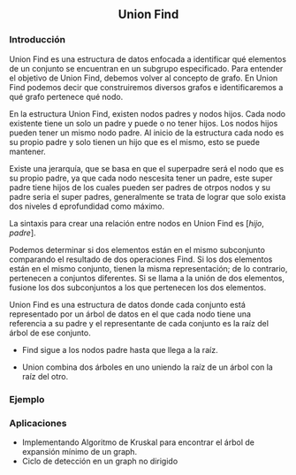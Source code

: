 <div align="center">
  
  ## Union Find
  
    
</div>

### Introducción
Union Find es una estructura de datos enfocada a identificar qué elementos de un conjunto se encuentran en un subgrupo especificado. Para entender el objetivo de Union Find, debemos volver al concepto de grafo. En Union Find podemos decir que construiremos diversos grafos e identificaremos a qué grafo pertenece qué nodo.

  En la estructura Union Find, existen nodos padres y nodos hijos. Cada nodo existente tiene un solo un padre y puede o no tener hijos. Los nodos hijos pueden tener un mismo nodo padre. Al inicio de la estructura cada nodo es su propio padre y solo tienen un hijo que es el mismo, esto se puede mantener.

Existe una jerarquía, que se basa en que el superpadre será el nodo que es su propio padre, ya que cada nodo nescesita tener un padre, este super padre tiene hijos de los cuales pueden ser padres de otrpos nodos y su padre seria el super padres, generalmente se trata de lograr que solo exista dos niveles d eprofundidad como máximo. 

La sintaxis para crear una relación entre nodos en Union Find es $[hijo, padre]$.
         
 Podemos determinar si dos elementos están en el mismo subconjunto comparando el resultado de dos operaciones Find. Si los dos elementos están en el mismo conjunto, tienen la misma representación; de lo contrario, pertenecen a conjuntos diferentes. Si se llama a la unión de dos elementos, fusione los dos subconjuntos a los que pertenecen los dos elementos.

Union Find es una estructura de datos donde cada conjunto está representado por un árbol de datos en el que cada nodo tiene una referencia a su padre y el representante de cada conjunto es la raíz del árbol de ese conjunto.

* Find sigue a los nodos padre hasta que llega a la raíz.

* Union combina dos árboles en uno uniendo la raíz de un árbol con la raíz del otro.

### Ejemplo

### Aplicaciones
* Implementando Algoritmo de Kruskal para encontrar el árbol de expansión mínimo de un graph.
* Ciclo de detección en un graph no dirigido

</div>
